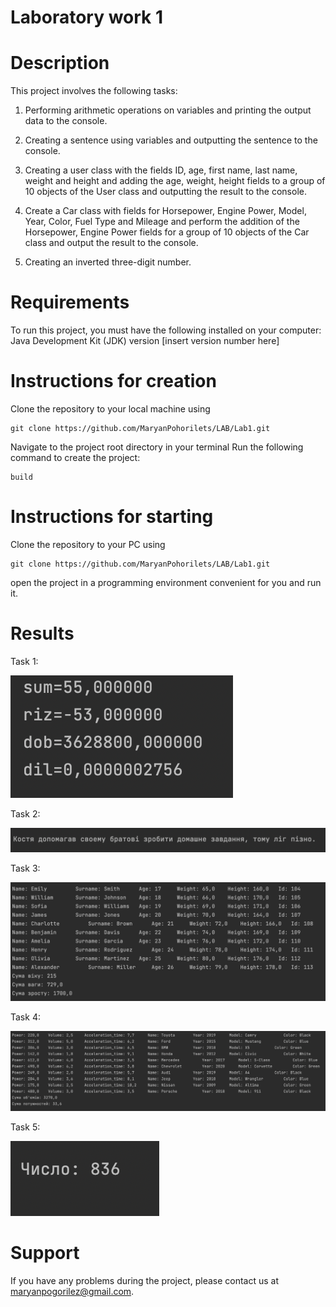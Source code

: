 # Laboratory work 1

# Description
This project involves the following tasks:

1. Performing arithmetic operations on variables and printing the output data to the console.

2. Creating a sentence using variables and outputting the sentence to the console.

3. Creating a user class with the fields ID, age, first name, last name, weight and height and adding the age, weight, height fields to a group of 10 objects of the User class and outputting the result to the console.

4. Create a Car class with fields for Horsepower, Engine Power, Model, Year, Color, Fuel Type and Mileage and perform the addition of the Horsepower, Engine Power fields for a group of 10 objects of the Car class and output the result to the console.

5. Creating an inverted three-digit number.

# Requirements
To run this project, you must have the following installed on your computer:
Java Development Kit (JDK) version [insert version number here]

# Instructions for creation
Clone the repository to your local machine using
```
git clone https://github.com/MaryanPohorilets/LAB/Lab1.git
```
Navigate to the project root directory in your terminal
Run the following command to create the project:
```
build
```

# Instructions for starting
Clone the repository to your PC using
```
git clone https://github.com/MaryanPohorilets/LAB/Lab1.git
```
open the project in a programming environment convenient for you and run it.
# Results
Task 1:

![Task1](https://github.com/MaryanPohorilets/LAB/blob/main/Lab1/images/Task1.png)

Task 2:

![Task2](https://github.com/MaryanPohorilets/LAB/blob/main/Lab1/images/Task2.png)

Task 3:

![Task3](https://github.com/MaryanPohorilets/LAB/blob/main/Lab1/images/Task3.png)

Task 4:

![Task4](https://github.com/MaryanPohorilets/LAB/blob/main/Lab1/images/Task4.png)

Task 5:

![Task5](https://github.com/MaryanPohorilets/LAB/blob/main/Lab1/images/Task5.png)

# Support
If you have any problems during the project, please contact us at maryanpogorilez@gmail.com.
